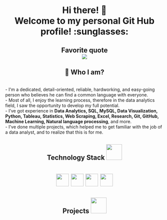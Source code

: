 <h1 align="center">Hi there! 👋 <br />Welcome to my personal Git Hub profile! :sunglasses:</h1>
<h2 align="center">Favorite quote <br /><img src="https://i.ibb.co/XDNrzqN/done-is-better-than-perfect.png" /></h2>
<h2 align="center">🌱 Who I am?</h2>
<p><br />- I'm a dedicated, detail-oriented, reliable, hardworking, and easy-going person who believes he can find a common language with everyone. <br />- Most of all, I enjoy the learning process, therefore in the data analytics field, I saw the opportunity to develop my full potential. <br />- I&rsquo;ve got experience in <strong>Data Analytics, SQL, MySQL, Data Visualization, Python, Tableau, Statistics, Web Scraping, Excel, Research, Git, GitHub, Machine Learning, Natural language processing</strong>, and more. <br />- I've done multiple projects, which helped me to get familiar with the job of a data analyst, and to realize that this is for me.</p>
<h2 align="center">Technology Stack <img src="https://media.giphy.com/media/iDaCeaKrHhUI1I8e2b/giphy.gif" width="50" /></h2>
<h1 align="center"><img src="https://img.shields.io/badge/-Python-3776AB?logo=python&amp;logoColor=white&amp;style=flat" height="40" /> <img src="https://img.shields.io/badge/-Jupyter-F37626?logo=jupyter&amp;logoColor=white&amp;style=flat" height="40" /> <img src="https://img.shields.io/badge/-MySQL-4479A1?logo=mysql&amp;logoColor=white&amp;style=flat" height="40" /> <img src="https://img.shields.io/badge/-Tableau-315F85?logo=tableau&amp;logoColor=white&amp;style=flat" height="40" /></h1>

<h2 align="center">Projects <img src="https://img.favpng.com/17/2/14/project-management-business-service-png-favpng-DP8DDUcX4q3Ms02FekFsFvbps_t.jpg" width="50" /></h2>